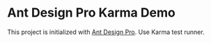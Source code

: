 # Ant Design Pro Karma Demo

This project is initialized with [Ant Design Pro](https://pro.ant.design). Use Karma test runner.

